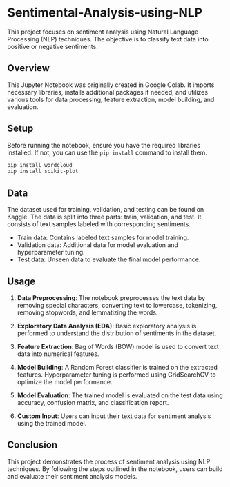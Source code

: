 # Sentimental-Analysis-using-NLP

This project focuses on sentiment analysis using Natural Language Processing (NLP) techniques. The objective is to classify text data into positive or negative sentiments.

## Overview

This Jupyter Notebook was originally created in Google Colab. It imports necessary libraries, installs additional packages if needed, and utilizes various tools for data processing, feature extraction, model building, and evaluation.

## Setup

Before running the notebook, ensure you have the required libraries installed. If not, you can use the `pip install` command to install them.

```bash
pip install wordcloud
pip install scikit-plot
```

## Data

The dataset used for training, validation, and testing can be found on Kaggle. The data is split into three parts: train, validation, and test. It consists of text samples labeled with corresponding sentiments.

- Train data: Contains labeled text samples for model training.
- Validation data: Additional data for model evaluation and hyperparameter tuning.
- Test data: Unseen data to evaluate the final model performance.

## Usage

1. **Data Preprocessing**: The notebook preprocesses the text data by removing special characters, converting text to lowercase, tokenizing, removing stopwords, and lemmatizing the words.

2. **Exploratory Data Analysis (EDA)**: Basic exploratory analysis is performed to understand the distribution of sentiments in the dataset.

3. **Feature Extraction**: Bag of Words (BOW) model is used to convert text data into numerical features.

4. **Model Building**: A Random Forest classifier is trained on the extracted features. Hyperparameter tuning is performed using GridSearchCV to optimize the model performance.

5. **Model Evaluation**: The trained model is evaluated on the test data using accuracy, confusion matrix, and classification report.

6. **Custom Input**: Users can input their text data for sentiment analysis using the trained model.

## Conclusion

This project demonstrates the process of sentiment analysis using NLP techniques. By following the steps outlined in the notebook, users can build and evaluate their sentiment analysis models.
